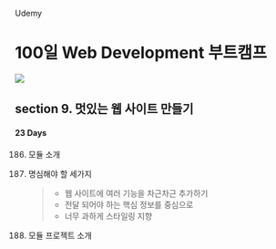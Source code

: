 Udemy

# 100일 Web Development 부트캠프

[<img src="https://img.shields.io/badge/github-%23121011.svg?style=for-the-badge&logo=github&logoColor=white" />](https://github.com/academind/100-days-of-web-development/)

## section 9. 멋있는 웹 사이트 만들기

#### 23 Days

186. 모듈 소개
187. 명심해야 할 세가지

     > - 웹 사이트에 여러 기능을 차근차근 추가하기
     > - 전달 되어야 하는 핵심 정보를 중심으로
     > - 너무 과하게 스타일링 지향

188. 모듈 프로젝트 소개

